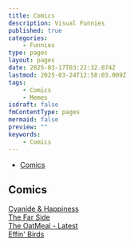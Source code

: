 ```yaml
---
title: Comics
description: Visual Funnies
published: true
categories:
    - Funnies
type: pages
layout: pages
date: 2025-03-17T03:22:32.074Z
lastmod: 2025-03-24T12:58:03.009Z
tags:
    - Comics
    - Memes
isdraft: false
fmContentType: pages
mermaid: false
preview: ""
keywords:
    - Comics
---
```


<!--- cSpell:disable --->
* [Comics](#comics)
<!--- cSpell:enable --->

## Comics

[Cyanide & Happiness](https://explosm.net/)\
[The Far Side](https://www.thefarside.com/)\
[The OatMeal - Latest](https://theoatmeal.com/comics)\
[Effin' Birds](https://effinbirds.com/)
